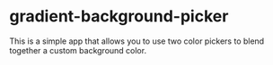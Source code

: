 # gradient-background-picker
This is a simple app that allows you to use two color pickers to blend together a custom background color. 
